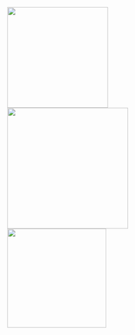 
<p>
  <img src="https://i.pinimg.com/736x/f5/ca/2e/f5ca2e917550783c5962e43f787505ff.jpg" width="230">
  <img src="https://i.pinimg.com/736x/85/9b/cb/859bcbab195347711a338368e9d192e7.jpg" width="276.2">
  <img src="https://i.pinimg.com/736x/5c/4b/e6/5c4be6c13f5b1596f6da40eaaf6c1518.jpg" width="225.5">
  <!--</p>
  <p>-->

  </p>
  
  
  


<!--
**phenibut645/phenibut645** is a ✨ _special_ ✨ repository because its `README.md` (this file) appears on your GitHub profile.

Here are some ideas to get you started:

- 🔭 I’m currently working on ...
- 🌱 I’m currently learning ...
- 👯 I’m looking to collaborate on ...
- 🤔 I’m looking for help with ...
- 💬 Ask me about ...
- 📫 How to reach me: ...
- 😄 Pronouns: ...
- ⚡ Fun fact: ...
-->
